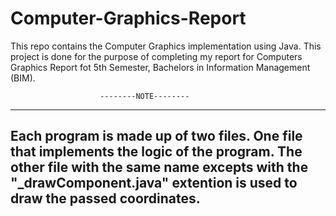 # Computer-Graphics-Report
This repo contains the Computer Graphics implementation using Java.
This project is done for the purpose of completing my report for 
Computers Graphics Report fot 5th Semester, Bachelors in Information Management (BIM).

                        --------NOTE--------
----------------------------------------------------------------------
Each program is made up of two files.
One file that implements the logic of the program.
The other file with the same name excepts with the "_drawComponent.java"
extention is used to draw the passed coordinates.
----------------------------------------------------------------------
